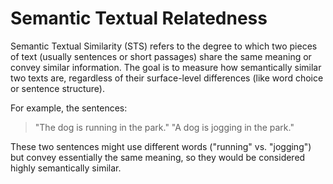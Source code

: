 # Semantic Textual Relatedness
Semantic Textual Similarity (STS) refers to the degree to which two pieces of text (usually sentences or short passages) share the same meaning or convey similar information. The goal is to measure how semantically similar two texts are, regardless of their surface-level differences (like word choice or sentence structure).

For example, the sentences:

>"The dog is running in the park."
>"A dog is jogging in the park."

These two sentences might use different words ("running" vs. "jogging") but convey essentially the same meaning, so they would be considered highly semantically similar.
